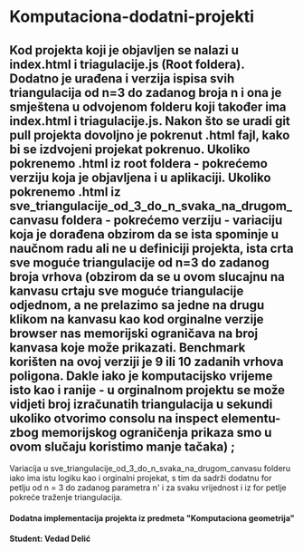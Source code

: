 ﻿# Komputaciona-dodatni-projekti
## Kod projekta koji je objavljen se nalazi u index.html i triagulacije.js (Root foldera). Dodatno je urađena i verzija ispisa svih triangulacija od n=3 do zadanog broja n i ona je smještena u odvojenom folderu koji također ima index.html i triagulacije.js. Nakon što se uradi git pull projekta dovoljno je pokrenut .html fajl, kako bi se izdvojeni projekat pokrenuo. Ukoliko pokrenemo .html iz root foldera - pokrećemo verziju koja je objavljena i u aplikaciji.  Ukoliko pokrenemo .html iz sve_triangulacije_od_3_do_n_svaka_na_drugom_canvasu foldera - pokrećemo verziju - variaciju koja je dorađena obzirom da se ista spominje u naučnom radu ali ne u definiciji projekta, ista crta sve moguće triangulacije od n=3 do zadanog broja vrhova (obzirom da se u ovom slucajnu na kanvasu crtaju sve moguće triangulacije odjednom, a ne prelazimo sa jedne na drugu klikom na kanvasu kao kod orginalne verzije browser nas memorijski ograničava na broj kanvasa koje može prikazati. Benchmark korišten na ovoj verziji je 9 ili 10 zadanih vrhova poligona. Dakle iako je komputacijsko vrijeme isto kao i ranije - u orginalnom projektu se može vidjeti broj izračunatih triangulacija u sekundi ukoliko otvorimo consolu na inspect elementu- zbog memorijskog ograničenja prikaza smo u ovom slučaju koristimo manje tačaka) ; 
Variacija u sve_triangulacije_od_3_do_n_svaka_na_drugom_canvasu folderu iako ima istu logiku kao i orginalni projekat, s tim da sadrži dodatnu for petlju od n = 3 do zadanog parametra n' i za svaku vrijednost i iz for petlje pokreće traženje triangulacija.
#### Dodatna implementacija projekta iz predmeta "Komputaciona geometrija"
#### Student: Vedad Delić

